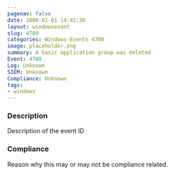 ```yaml
---
pagenav: false
date: 1800-01-01 14:42:38
layout: windowsevent
slug: 4789
categories: Windows-Events 4700
image: placeholder.png
summary: A basic application group was deleted
Event: 4789
Log: Unknown
SIEM: Unknown
Compliance: Unknown
tags:
- windows
---
```


### Description

Description of the event ID

### Compliance

Reason why this may or may not be compliance related.

